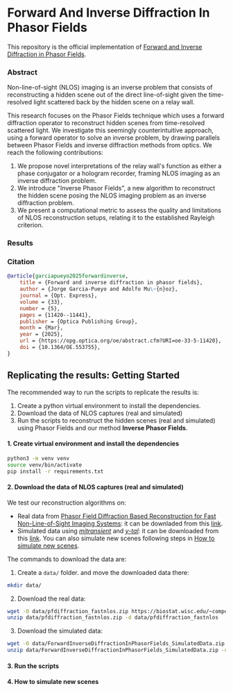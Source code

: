 # Forward And Inverse Diffraction In Phasor Fields
This repository is the official implementation of [Forward and Inverse Diffraction in Phasor Fields](https://opg.optica.org/oe/fulltext.cfm?uri=oe-33-5-11420&id=568850).

### Abstract
Non-line-of-sight (NLOS) imaging is an inverse problem that consists of reconstructing a hidden scene out of the direct line-of-sight given the time-resolved light scattered back by the hidden scene on a relay wall.  

This research focuses on the Phasor Fields technique which uses a forward diffraction operator to reconstruct hidden scenes from time-resolved scattered light. We investigate this seemingly counterintuitive approach, using a forward operator to solve an inverse problem, by drawing parallels between Phasor Fields and inverse diffraction methods from optics. We reach the following contributions:
1. We propose novel interpretations of the relay wall's function as either a phase conjugator or a hologram recorder, framing NLOS imaging as an inverse diffraction problem. 
2. We introduce "Inverse Phasor Fields", a new algorithm to reconstruct the hidden scene posing the NLOS imaging problem as an inverse diffraction problem.
3. We present a computational metric to assess the quality and limitations of NLOS reconstruction setups, relating it to the established Rayleigh criterion.

### Results

### Citation
```bibtex
@article{garciapueyo2025forwardinverse,
    title = {Forward and inverse diffraction in phasor fields},
    author = {Jorge Garcia-Pueyo and Adolfo Mu\~{n}oz},
    journal = {Opt. Express},
    volume = {33},
    number = {5},
    pages = {11420--11441},
    publisher = {Optica Publishing Group},
    month = {Mar},
    year = {2025},
    url = {https://opg.optica.org/oe/abstract.cfm?URI=oe-33-5-11420},
    doi = {10.1364/OE.553755},
}
```

## Replicating the results: Getting Started
The recommended way to run the scripts to replicate the results is:
1. Create a python virtual environment to install the dependencies.
2. Download the data of NLOS captures (real and simulated)
3. Run the scripts to reconstruct the hidden scenes (real and simulated) using Phasor Fields and our method **Inverse Phasor Fields**.

#### 1. Create virtual environment and install the dependencies
```bash
python3 -m venv venv
source venv/bin/activate
pip install -r requirements.txt
```

#### 2. Download the data of NLOS captures (real and simulated)
We test our reconstruction algorithms on:
- Real data from [Phasor Field Diffraction Based Reconstruction for Fast Non-Line-of-Sight Imaging Systems](https://biostat.wisc.edu/~compoptics/phasornlos20/fastnlos.html): it can be downladed from this [link](https://biostat.wisc.edu/~compoptics/phasornlos20/archive/tdata.zip).
- Simulated data using [*mitransient*](https://github.com/diegoroyo/mitransient) and [*y-tal*](https://github.com/diegoroyo/tal/): it can be downloaded from this [link](https://nas-graphics.unizar.es/s/ifg3iN3b3qSLNao). You can also simulate new scenes following steps in [How to simulate new scenes](#4-how-to-simulate-new-scenes).

The commands to download the data are:
1. Create a `data/` folder. and move the downloaded data there:
```bash
mkdir data/
```
2. Download the real data:
```bash
wget -O data/pfdiffraction_fastnlos.zip https://biostat.wisc.edu/~compoptics/phasornlos20/archive/tdata.zip
unzip data/pfdiffraction_fastnlos.zip -d data/pfdiffraction_fastnlos
```
3. Download the simulated data:
```bash
wget -O data/ForwardInverseDiffractionInPhasorFields_SimulatedData.zip https://nas-graphics.unizar.es/s/ifg3iN3b3qSLNao/download/ForwardInverseDiffractionInPhasorFields_SimulatedData.zip
unzip data/ForwardInverseDiffractionInPhasorFields_SimulatedData.zip -d data/simulated
```

#### 3. Run the scripts



#### 4. How to simulate new scenes